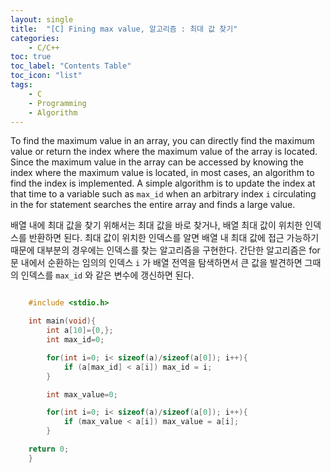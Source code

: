 ```yaml
---
layout: single
title:  "[C] Fining max value, 알고리즘 : 최대 값 찾기"
categories:
    - C/C++
toc: true
toc_label: "Contents Table"
toc_icon: "list"
tags: 
    - C
    - Programming
    - Algorithm
---
```



To find the maximum value in an array, you can directly find the maximum value or return the index where the maximum value of the array is located. Since the maximum value in the array can be accessed by knowing the index where the maximum value is located, in most cases, an algorithm to find the index is implemented. A simple algorithm is to update the index at that time to a variable such as `max_id` when an arbitrary index `i` circulating in the for statement searches the entire array and finds a large value.


배열 내에 최대 값을 찾기 위해서는 최대 값을 바로 찾거나, 배열 최대 값이 위치한 인덱스를 반환하면 된다. 최대 값이 위치한 인덱스를 알면 배열 내 최대 값에 접근 가능하기 때문에 대부분의 경우에는 인덱스를 찾는 알고리즘을 구현한다. 간단한 알고리즘은 for 문 내에서 순환하는 임의의 인덱스 `i` 가 배열 전역을 탐색하면서 큰 값을 발견하면 그때의 인덱스를 `max_id` 와 같은 변수에 갱신하면 된다. 



```c

    #include <stdio.h>

    int main(void){
        int a[10]={0,};
        int max_id=0;

        for(int i=0; i< sizeof(a)/sizeof(a[0]); i++){
            if (a[max_id] < a[i]) max_id = i; 
        }

        int max_value=0;

        for(int i=0; i< sizeof(a)/sizeof(a[0]); i++){
            if (max_value < a[i]) max_value = a[i];
        }

    return 0;
    }

```
